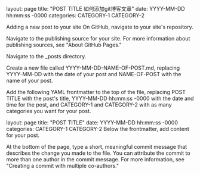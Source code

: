 layout: page
title: "POST TITLE 如何添加git博客文章"
date: YYYY-MM-DD hh:mm:ss -0000
categories: CATEGORY-1 CATEGORY-2


Adding a new post to your site
On GitHub, navigate to your site's repository.

Navigate to the publishing source for your site. For more information about publishing sources, see "About GitHub Pages."

Navigate to the _posts directory.

Create a new file called YYYY-MM-DD-NAME-OF-POST.md, replacing YYYY-MM-DD with the date of your post and NAME-OF-POST with the name of your post.

Add the following YAML frontmatter to the top of the file, replacing POST TITLE with the post's title, YYYY-MM-DD hh:mm:ss -0000 with the date and time for the post, and CATEGORY-1 and CATEGORY-2 with as many categories you want for your post.

layout: page
title: "POST TITLE"
date: YYYY-MM-DD hh:mm:ss -0000
categories: CATEGORY-1 CATEGORY-2
Below the frontmatter, add content for your post.

At the bottom of the page, type a short, meaningful commit message that describes the change you made to the file. You can attribute the commit to more than one author in the commit message. For more information, see "Creating a commit with multiple co-authors."
